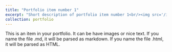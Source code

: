 ```yaml
---
title: "Portfolio item number 1"
excerpt: "Short description of portfolio item number 1<br/><img src='/images/bm/associator_pick_performance_metrics_heatmaps.png' width=\"500\" height=\"300\">"
collection: portfolio
---
```


This is an item in your portfolio. It can be have images or nice text. If you name the file .md, it will be parsed as markdown. If you name the file .html, it will be parsed as HTML. 
